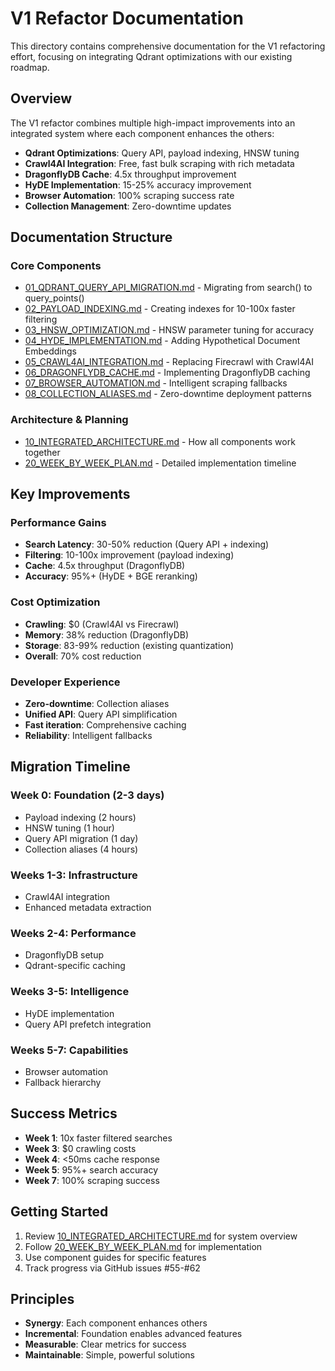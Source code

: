 # V1 Refactor Documentation

This directory contains comprehensive documentation for the V1 refactoring effort, focusing on integrating Qdrant optimizations with our existing roadmap.

## Overview

The V1 refactor combines multiple high-impact improvements into an integrated system where each component enhances the others:

- **Qdrant Optimizations**: Query API, payload indexing, HNSW tuning
- **Crawl4AI Integration**: Free, fast bulk scraping with rich metadata
- **DragonflyDB Cache**: 4.5x throughput improvement
- **HyDE Implementation**: 15-25% accuracy improvement
- **Browser Automation**: 100% scraping success rate
- **Collection Management**: Zero-downtime updates

## Documentation Structure

### Core Components

- [01_QDRANT_QUERY_API_MIGRATION.md](./01_QDRANT_QUERY_API_MIGRATION.md) - Migrating from search() to query_points()
- [02_PAYLOAD_INDEXING.md](./02_PAYLOAD_INDEXING.md) - Creating indexes for 10-100x faster filtering
- [03_HNSW_OPTIMIZATION.md](./03_HNSW_OPTIMIZATION.md) - HNSW parameter tuning for accuracy
- [04_HYDE_IMPLEMENTATION.md](./04_HYDE_IMPLEMENTATION.md) - Adding Hypothetical Document Embeddings
- [05_CRAWL4AI_INTEGRATION.md](./05_CRAWL4AI_INTEGRATION.md) - Replacing Firecrawl with Crawl4AI
- [06_DRAGONFLYDB_CACHE.md](./06_DRAGONFLYDB_CACHE.md) - Implementing DragonflyDB caching
- [07_BROWSER_AUTOMATION.md](./07_BROWSER_AUTOMATION.md) - Intelligent scraping fallbacks
- [08_COLLECTION_ALIASES.md](./08_COLLECTION_ALIASES.md) - Zero-downtime deployment patterns

### Architecture & Planning

- [10_INTEGRATED_ARCHITECTURE.md](./10_INTEGRATED_ARCHITECTURE.md) - How all components work together
- [20_WEEK_BY_WEEK_PLAN.md](./20_WEEK_BY_WEEK_PLAN.md) - Detailed implementation timeline

## Key Improvements

### Performance Gains

- **Search Latency**: 30-50% reduction (Query API + indexing)
- **Filtering**: 10-100x improvement (payload indexing)
- **Cache**: 4.5x throughput (DragonflyDB)
- **Accuracy**: 95%+ (HyDE + BGE reranking)

### Cost Optimization

- **Crawling**: $0 (Crawl4AI vs Firecrawl)
- **Memory**: 38% reduction (DragonflyDB)
- **Storage**: 83-99% reduction (existing quantization)
- **Overall**: 70% cost reduction

### Developer Experience

- **Zero-downtime**: Collection aliases
- **Unified API**: Query API simplification
- **Fast iteration**: Comprehensive caching
- **Reliability**: Intelligent fallbacks

## Migration Timeline

### Week 0: Foundation (2-3 days)

- Payload indexing (2 hours)
- HNSW tuning (1 hour)
- Query API migration (1 day)
- Collection aliases (4 hours)

### Weeks 1-3: Infrastructure

- Crawl4AI integration
- Enhanced metadata extraction

### Weeks 2-4: Performance

- DragonflyDB setup
- Qdrant-specific caching

### Weeks 3-5: Intelligence

- HyDE implementation
- Query API prefetch integration

### Weeks 5-7: Capabilities

- Browser automation
- Fallback hierarchy

## Success Metrics

- **Week 1**: 10x faster filtered searches
- **Week 3**: $0 crawling costs
- **Week 4**: <50ms cache response
- **Week 5**: 95%+ search accuracy
- **Week 7**: 100% scraping success

## Getting Started

1. Review [10_INTEGRATED_ARCHITECTURE.md](./10_INTEGRATED_ARCHITECTURE.md) for system overview
2. Follow [20_WEEK_BY_WEEK_PLAN.md](./20_WEEK_BY_WEEK_PLAN.md) for implementation
3. Use component guides for specific features
4. Track progress via GitHub issues #55-#62

## Principles

- **Synergy**: Each component enhances others
- **Incremental**: Foundation enables advanced features
- **Measurable**: Clear metrics for success
- **Maintainable**: Simple, powerful solutions
